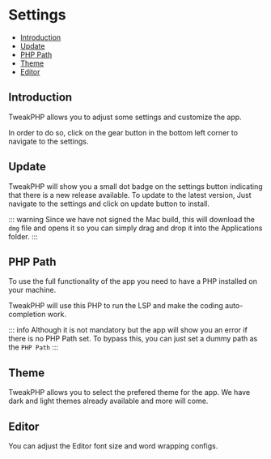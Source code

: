 # Settings

- [Introduction](#introduction)
- [Update](#update)
- [PHP Path](#php-path)
- [Theme](#theme)
- [Editor](#editor)

## Introduction

TweakPHP allows you to adjust some settings and customize the app.

In order to do so, click on the gear button in the bottom left corner to navigate to the settings.

## Update

TweakPHP will show you a small dot badge on the settings button indicating that there is a new release available. To update to the latest version, Just navigate to the settings and click on update button to install.

::: warning
Since we have not signed the Mac build, this will download the `dmg` file and opens it so you can simply drag and drop it into the Applications folder.
:::

## PHP Path

To use the full functionality of the app you need to have a PHP installed on your machine.

TweakPHP will use this PHP to run the LSP and make the coding auto-completion work.

::: info
Although it is not mandatory but the app will show you an error if there is no PHP Path set. To bypass this, you can just set a dummy path as the `PHP Path`
:::

## Theme

TweakPHP allows you to select the prefered theme for the app. We have dark and light themes already available and more will come.

## Editor

You can adjust the Editor font size and word wrapping configs.
